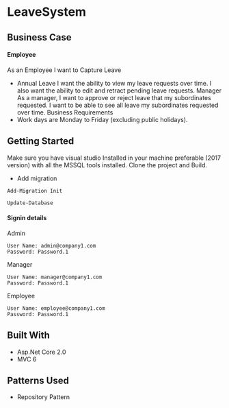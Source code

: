 # LeaveSystem

## Business Case
#### Employee
As an Employee I want to Capture Leave
* Annual Leave 
I want the ability to view my leave requests over time. I also want the ability to edit and retract pending leave requests.
Manager
As a manager, I want to approve or reject leave that my subordinates requested. I want to be able to see all leave my subordinates requested over time. 
Business Requirements
*	Work days are Monday to Friday (excluding public holidays).


## Getting Started

Make sure you have visual studio Installed in your machine preferable (2017 version) with all the MSSQL tools installed.
Clone the project and Build.
* Add migration 
```
Add-Migration Init
```
```
Update-Database
```


#### Signin details

Admin
```
User Name: admin@company1.com
Password: Password.1
```
Manager

```
User Name: manager@company1.com
Password: Password.1
```
Employee
```
User Name: employee@company1.com
Password: Password.1
```

## Built With

* Asp.Net Core 2.0
* MVC 6

## Patterns Used

* Repository Pattern
